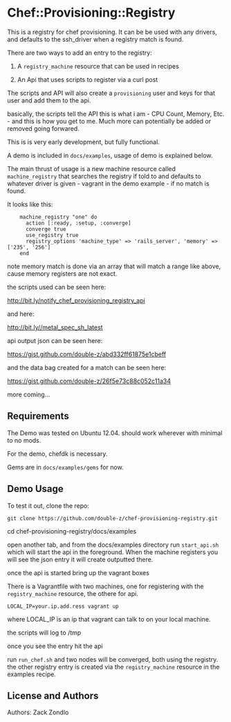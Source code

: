 # Chef::Provisioning::Registry

This is a registry for  chef provisioning. It can be be used with any drivers, and defaults to the ssh_driver when a registry match is found.

There are two ways to add an entry to the registry:

1. A `registry_machine` resource that can be used in recipes

2. An Api that uses scripts to register via a curl post

The scripts and API will also create a `provisioning` user and keys for that user and add them to the api.

basically, the scripts tell the API this is what i am - CPU Count, Memory, Etc. - and this is how you get to me. Much more can potentially be added or removed going forwared.

This is is very early development, but fully functional. 

A demo is included in `docs/examples`, usage of demo is explained below.

The main thrust of usage is a new machine resource called `machine_registry` that searches the registry if told to and defaults to whatever driver is given - vagrant in the demo example - if no match is found. 

It looks like this:

		machine_registry "one" do
		  action [:ready, :setup, :converge]
		  converge true
		  use_registry true
		  registry_options 'machine_type' => 'rails_server', 'memory' => ['235', '256']
		end

note memory match is done via an array that will match a range like above, cause memory registers are not exact.

the scripts used can be seen here:

http://bit.ly/notify_chef_provisioning_registry_api

and here:

http://bit.ly//metal_spec_sh_latest

api output json can be seen here:

https://gist.github.com/double-z/abd332ff61875e1cbeff

and the data bag created for a match can be seen here:

https://gist.github.com/double-z/26f5e73c88c052c11a34


more coming...

Requirements
------------

The Demo was tested on Ubuntu 12.04. should work wherever with minimal to no mods.

For the demo, chefdk is necessary.

Gems are in `docs/examples/gems` for now.

Demo Usage
-----

To test it out, clone the repo:

`git clone https://github.com/double-z/chef-provisioning-registry.git`

cd chef-provisioning-registry/docs/examples

open another tab, and from the docs/examples directory run `start_api.sh` which will start the api in the foreground. When the machine registers you will see the json entry it will create outputted there.

once the api is started bring up the vagrant boxes

There is a Vagrantfile with two machines, one for registering with the `registry_machine` resource, the othere for api.

`LOCAL_IP=your.ip.add.ress vagrant up`

where LOCAL_IP is an ip that vagrant can talk to on your local machine.

the scripts will log to /tmp

once you see the entry hit  the api

run `run_chef.sh` and two nodes will be converged, both using the registry. the other registry entry is created via the `registry_machine` resource in the examples recipe.

License and Authors
-------------------
Authors: Zack Zondlo
